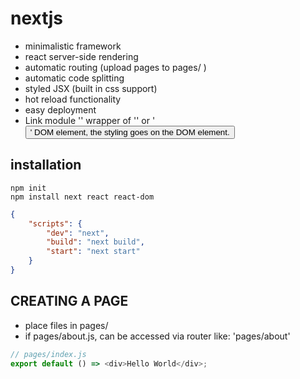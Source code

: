 # nextjs

- minimalistic framework
- react server-side rendering
- automatic routing (upload pages to pages/ )
- automatic code splitting
- styled JSX (built in css support)
- hot reload functionality
- easy deployment
- Link module '<Link href="path">' wrapper of '<a>' or '<button>' DOM element, the styling goes on the DOM element.

## installation

```
npm init
npm install next react react-dom
```

```json
{
	"scripts": {
		"dev": "next",
		"build": "next build",
		"start": "next start"
	}
}
```

## CREATING A PAGE

- place files in pages/
- if pages/about.js, can be accessed via router like: 'pages/about'

```js
// pages/index.js
export default () => <div>Hello World</div>;
```
